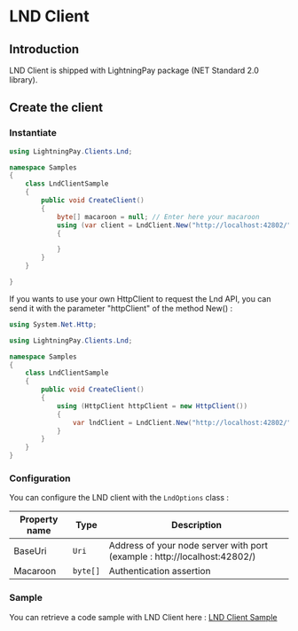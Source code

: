 # LND Client

## Introduction

LND Client is shipped with LightningPay package (NET Standard 2.0 library).

## Create the client

### Instantiate

```c#
using LightningPay.Clients.Lnd;

namespace Samples
{
    class LndClientSample
    {
        public void CreateClient()
        {
            byte[] macaroon = null; // Enter here your macaroon
            using (var client = LndClient.New("http://localhost:42802/", macaroon))
            {

            }
        }
    }

}
```



If you wants to use your own HttpClient to request the Lnd API, you can send it with the parameter "httpClient" of the method New() : 



```c#
using System.Net.Http;

using LightningPay.Clients.Lnd;

namespace Samples
{
    class LndClientSample
    {
        public void CreateClient()
        {
            using (HttpClient httpClient = new HttpClient())
            {
                var lndClient = LndClient.New("http://localhost:42802/", httpClient: httpClient);
            }
        }
    }
}
```

### Configuration

You can configure the LND client with the `LndOptions` class : 

| Property name | Type     | Description                                                  |
| ------------- | -------- | ------------------------------------------------------------ |
| BaseUri       | `Uri`    | Address of your node server with port (example : http://localhost:42802/) |
| Macaroon      | `byte[]` | Authentication assertion                                     |

### Sample

You can retrieve a code sample with LND Client here : [LND Client Sample](/samples/LightningPay.Samples.Console/LndClientSample.cs)